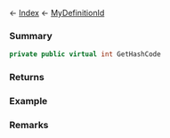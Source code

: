 ← [Index](Api-Index) ← [MyDefinitionId](VRage.Game.MyDefinitionId)

### Summary

```csharp
private public virtual int GetHashCode
```

### Returns

### Example

### Remarks

